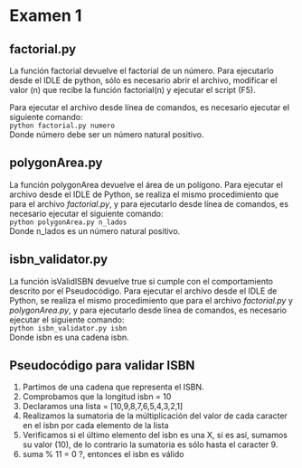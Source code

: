 # Examen 1

## factorial.py
La función factorial devuelve el factorial de un número. Para ejecutarlo desde el IDLE de python, sólo es necesario abrir el archivo, modificar el valor (n) que recibe la función factorial(n) y ejecutar el script (F5).

Para ejecutar el archivo desde línea de comandos, es necesario ejecutar el siguiente comando:  
`python factorial.py numero`  
Donde número debe ser un número natural positivo.

## polygonArea.py
La función polygonArea devuelve el área de un polígono. Para ejecutar el archivo desde el IDLE de Python, se realiza el mismo procedimiento que para el archivo *factorial.py*, y para ejecutarlo desde línea de comandos, es necesario ejecutar el siguiente comando:  
`python polygonArea.py n_lados`  
Donde n_lados es un número natural positivo.  

## isbn_validator.py
La función isValidISBN devuelve true si cumple con el comportamiento descrito por el Pseudocódigo. Para ejecutar el archivo desde el IDLE de Python, se realiza el mismo procedimiento que para el archivo *factorial.py* y *polygonArea.py*, y para ejecutarlo desde línea de comandos, es necesario ejecutar el siguiente comando:  
`python isbn_validator.py isbn`    
Donde isbn es una cadena isbn.  

## Pseudocódigo para validar ISBN

1. Partimos de una cadena que representa el ISBN.
2. Comprobamos que la longitud isbn = 10
2. Declaramos una lista = [10,9,8,7,6,5,4,3,2,1]
3. Realizamos la sumatoria de la múltiplicación del valor de cada caracter en el isbn por cada elemento de la lista
4. Verificamos si el último elemento del isbn es una X, si es así, sumamos su valor (10), de lo contrario la sumatoria es sólo hasta el caracter 9.
5. suma % 11 = 0 ?, entonces el isbn es válido
